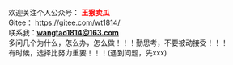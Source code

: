 

欢迎关注个人公众号： **<font color = "red">王猴卖瓜</font>**   
Gitee： https://gitee.com/wt1814/  
联系我：**wangtao1814@163.com**  
多问几个为什么，怎么办，怎么做！！！勤思考，不要被动接受！！！  
有时候，选择比努力重要！！！(遇到问题，先xxx)
